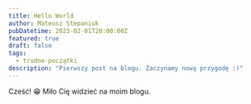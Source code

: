 ```yaml
---
title: Hello World
author: Mateusz Stepaniuk
pubDatetime: 2023-02-01T20:00:00Z
featured: true
draft: false
tags:
  - trudne-początki
description: "Pierwszy post na blogu. Zaczynamy nową przygodę :)"
---
```


Cześć! 😁 Miło Cię widzieć na moim blogu.
